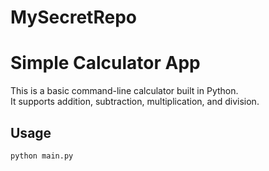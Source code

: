# MySecretRepo
# Simple Calculator App

This is a basic command-line calculator built in Python.  
It supports addition, subtraction, multiplication, and division.

## Usage

```bash
python main.py
